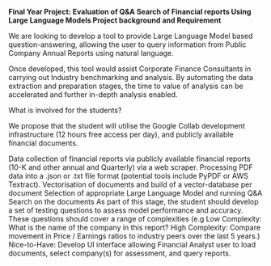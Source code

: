 **Final Year Project: Evaluation of Q&A Search of Financial reports Using Large Language Models
Project background and Requirement**

We are looking to develop a tool to provide Large Language Model based question-answering, allowing the user to query information from Public Company Annual Reports using natural language.

Once developed, this tool would assist Corporate Finance Consultants in carrying out Industry benchmarking and analysis. By automating the data extraction and preparation stages, the time to value of analysis can be accelerated and further in-depth analysis enabled.

What is involved for the students?

We propose that the student will utilise the Google Collab development infrastructure (12 hours free access per day), and publicly available financial documents.

Data collection of financial reports via publicly available financial reports (10-K and other annual and Quarterly) via a web scraper.
Processing PDF data into a .json or .txt file format (potential tools include PyPDF or AWS Textract).
Vectorisation of documents and build of a vector-database per document
Selection of appropriate Large Language Model and running Q&A Search on the documents
As part of this stage, the student should develop a set of testing questions to assess model performance and accuracy.
These questions should cover a range of complexities (e.g Low Complexity: What is the name of the company in this report? High Complexity: Compare movement in Price / Earnings ratios to industry peers over the last 5 years.)
Nice-to-Have: Develop UI interface allowing Financial Analyst user to load documents, select company(s) for assessment, and query reports.
